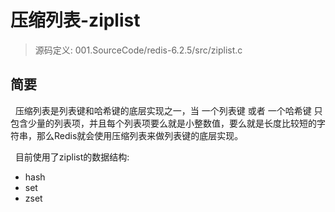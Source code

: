 # 压缩列表-ziplist
> 源码定义: 001.SourceCode/redis-6.2.5/src/ziplist.c

## 简要
&nbsp;&nbsp;压缩列表是列表键和哈希键的底层实现之一，当 一个列表键 或者 一个哈希键 只包含少量的列表项，并且每个列表项要么就是小整数值，要么就是长度比较短的字符串，那么Redis就会使用压缩列表来做列表键的底层实现。

&nbsp;&nbsp;目前使用了ziplist的数据结构:
- hash
- set
- zset